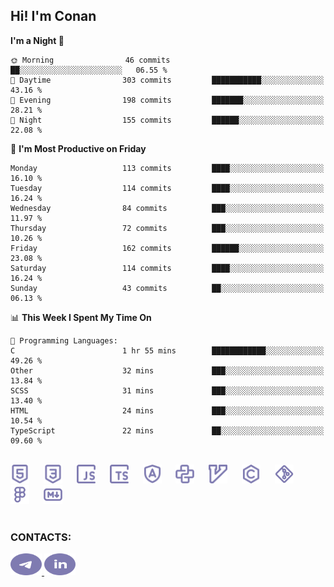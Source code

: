 ## Hi! I'm Conan

<!--START_SECTION:waka-->
**I'm a Night 🦉** 

```text
🌞 Morning                46 commits          ██░░░░░░░░░░░░░░░░░░░░░░░   06.55 % 
🌆 Daytime                303 commits         ███████████░░░░░░░░░░░░░░   43.16 % 
🌃 Evening                198 commits         ███████░░░░░░░░░░░░░░░░░░   28.21 % 
🌙 Night                  155 commits         ██████░░░░░░░░░░░░░░░░░░░   22.08 % 
```
📅 **I'm Most Productive on Friday** 

```text
Monday                   113 commits         ████░░░░░░░░░░░░░░░░░░░░░   16.10 % 
Tuesday                  114 commits         ████░░░░░░░░░░░░░░░░░░░░░   16.24 % 
Wednesday                84 commits          ███░░░░░░░░░░░░░░░░░░░░░░   11.97 % 
Thursday                 72 commits          ███░░░░░░░░░░░░░░░░░░░░░░   10.26 % 
Friday                   162 commits         ██████░░░░░░░░░░░░░░░░░░░   23.08 % 
Saturday                 114 commits         ████░░░░░░░░░░░░░░░░░░░░░   16.24 % 
Sunday                   43 commits          ██░░░░░░░░░░░░░░░░░░░░░░░   06.13 % 
```


📊 **This Week I Spent My Time On** 

```text
💬 Programming Languages: 
C                        1 hr 55 mins        ████████████░░░░░░░░░░░░░   49.26 % 
Other                    32 mins             ███░░░░░░░░░░░░░░░░░░░░░░   13.84 % 
SCSS                     31 mins             ███░░░░░░░░░░░░░░░░░░░░░░   13.40 % 
HTML                     24 mins             ███░░░░░░░░░░░░░░░░░░░░░░   10.54 % 
TypeScript               22 mins             ██░░░░░░░░░░░░░░░░░░░░░░░   09.60 % 
```


<!--END_SECTION:waka-->


<br>

<div align="left">
  <img src="icons/skills/html.svg" height="30" alt="html5"/>
  <img width="15"/>
  <img src="icons/skills/css.svg" height="30" alt="css"/>
    <img width="15"/>
  <img src="icons/skills/javascript.svg" height="30" alt="javascript"/>
  <img width="15"/>
  <img src="icons/skills/typescript.svg" height="30" alt="typescript"/>
  <img width="15"/>
  <img src="icons/skills/angular.svg" height="30" alt="angular"/>
  <img width="15"/>
  <img src="icons/skills/python.svg" height="30" alt="python"/>
  <img width="15"/>
  <img src="icons/skills/vim.svg" height="30" alt="vim"  />
  <img width="15"/>
  <img src="icons/skills/c.svg" height="30" alt="c"/>
  <img width="15"/>
  <img src="icons/skills/git.svg" height="30" alt="git"/>
  <img width="15"/>
  <img src="icons/skills/figma.svg" height="30" alt="figma"/>
  <img width="15"/>
  <img src="icons/skills/markdown.svg" height="30" alt="markdown"/>
</div>

<br>


### CONTACTS:

<div align="left">
  <a href="https://t.me/gkkconan">
    <img src="icons/contacts/telegram.svg" width="50" height="35" alt="telegram"/>
  </a>
  <a href="https://www.linkedin.com/in/gkkconan">
    <img src="icons/contacts/linkedin.svg" width="50" height="35" alt="linkedin"/>
  </a>
</div>
